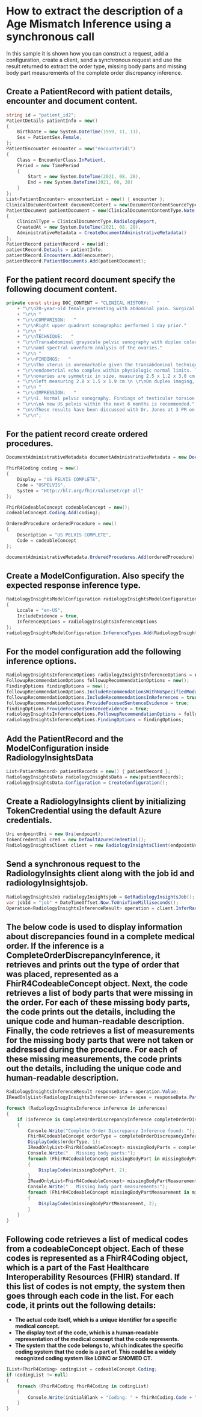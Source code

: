 # How to extract the description of a Age Mismatch Inference using a synchronous call

In this sample it is shown how you can construct a request, add a configuration, create a client, send a synchronous request and use the result returned to extract the order type, missing body parts and missing body part measurements of the complete order discrepancy inference.

## Create a PatientRecord with patient details, encounter and document content.

```C# Snippet:Complete_Order_Discrepancy_Sync_Tests_Samples_CreatePatientRecord
string id = "patient_id2";
PatientDetails patientInfo = new()
{
    BirthDate = new System.DateTime(1959, 11, 11),
    Sex = PatientSex.Female,
};
PatientEncounter encounter = new("encounterid1")
{
    Class = EncounterClass.InPatient,
    Period = new TimePeriod
    {
        Start = new System.DateTime(2021, 08, 28),
        End = new System.DateTime(2021, 08, 28)
    }
};
List<PatientEncounter> encounterList = new() { encounter };
ClinicalDocumentContent documentContent = new(DocumentContentSourceType.Inline, DOC_CONTENT);
PatientDocument patientDocument = new(ClinicalDocumentContentType.Note, "doc2", documentContent)
{
    ClinicalType = ClinicalDocumentType.RadiologyReport,
    CreatedAt = new System.DateTime(2021, 08, 28),
    AdministrativeMetadata = CreateDocumentAdministrativeMetadata()
};
PatientRecord patientRecord = new(id);
patientRecord.Details = patientInfo;
patientRecord.Encounters.Add(encounter);
patientRecord.PatientDocuments.Add(patientDocument);
```
## For the patient record document specify the following document content.
```C# Snippet:Complete_Order_Discrepancy_Sync_Tests_Samples_Doc_Content
private const string DOC_CONTENT = "CLINICAL HISTORY:   "
    + "\r\n20-year-old female presenting with abdominal pain. Surgical history significant for appendectomy."
    + "\r\n "
    + "\r\nCOMPARISON:   "
    + "\r\nRight upper quadrant sonographic performed 1 day prior."
    + "\r\n "
    + "\r\nTECHNIQUE:   "
    + "\r\nTransabdominal grayscale pelvic sonography with duplex color Doppler "
    + "\r\nand spectral waveform analysis of the ovaries."
    + "\r\n "
    + "\r\nFINDINGS:   "
    + "\r\nThe uterus is unremarkable given the transabdominal technique with "
    + "\r\nendometrial echo complex within physiologic normal limits. The "
    + "\r\novaries are symmetric in size, measuring 2.5 x 1.2 x 3.0 cm and the "
    + "\r\nleft measuring 2.8 x 1.5 x 1.9 cm.\n \r\nOn duplex imaging, Doppler signal is symmetric."
    + "\r\n "
    + "\r\nIMPRESSION:   "
    + "\r\n1. Normal pelvic sonography. Findings of testicular torsion."
    + "\r\n\nA new US pelvis within the next 6 months is recommended."
    + "\n\nThese results have been discussed with Dr. Jones at 3 PM on November 5 2020.\n "
    + "\r\n";
```
## For the patient record create ordered procedures.
```C# Snippet:Complete_Order_Discrepancy_Sync_Tests_Samples_CreateDocumentAdministrativeMetadata
DocumentAdministrativeMetadata documentAdministrativeMetadata = new DocumentAdministrativeMetadata();

FhirR4Coding coding = new()
{
    Display = "US PELVIS COMPLETE",
    Code = "USPELVIS",
    System = "Http://hl7.org/fhir/ValueSet/cpt-all"
};

FhirR4CodeableConcept codeableConcept = new();
codeableConcept.Coding.Add(coding);

OrderedProcedure orderedProcedure = new()
{
    Description = "US PELVIS COMPLETE",
    Code = codeableConcept
};

documentAdministrativeMetadata.OrderedProcedures.Add(orderedProcedure);
```

## Create a ModelConfiguration. Also specify the expected response inference type.

```C# Snippet:Complete_Order_Discrepancy_Sync_Tests_Samples_CreateModelConfiguration
RadiologyInsightsModelConfiguration radiologyInsightsModelConfiguration = new()
{
    Locale = "en-US",
    IncludeEvidence = true,
    InferenceOptions = radiologyInsightsInferenceOptions
};
radiologyInsightsModelConfiguration.InferenceTypes.Add(RadiologyInsightsInferenceType.CompleteOrderDiscrepancy);
```
## For the model configuration add the following inference options.
```C# Snippet:Complete_Order_Discrepancy_Sync_Tests_Samples_CreateRadiologyInsightsInferenceOptions
RadiologyInsightsInferenceOptions radiologyInsightsInferenceOptions = new();
FollowupRecommendationOptions followupRecommendationOptions = new();
FindingOptions findingOptions = new();
followupRecommendationOptions.IncludeRecommendationsWithNoSpecifiedModality = true;
followupRecommendationOptions.IncludeRecommendationsInReferences = true;
followupRecommendationOptions.ProvideFocusedSentenceEvidence = true;
findingOptions.ProvideFocusedSentenceEvidence = true;
radiologyInsightsInferenceOptions.FollowupRecommendationOptions = followupRecommendationOptions;
radiologyInsightsInferenceOptions.FindingOptions = findingOptions;
```

## Add the PatientRecord and the ModelConfiguration inside RadiologyInsightsData

```C# Snippet:Complete_Order_Discrepancy_Sync_Tests_Samples_AddRecordAndConfiguration
List<PatientRecord> patientRecords = new() { patientRecord };
RadiologyInsightsData radiologyInsightsData = new(patientRecords);
radiologyInsightsData.Configuration = CreateConfiguration();
```

## Create a RadiologyInsights client by initializing TokenCredential using the default Azure credentials.

```C# Snippet:Complete_Order_Discrepancy_Sync_Tests_Samples_CreateClient
Uri endpointUri = new Uri(endpoint);
TokenCredential cred = new DefaultAzureCredential();
RadiologyInsightsClient client = new RadiologyInsightsClient(endpointUri, cred);
```

## Send a synchronous request to the RadiologyInsights client along with the job id and radiologyInsightsjob.

```C# Snippet:Complete_Order_Discrepancy_Sync_Tests_Samples_synccall
RadiologyInsightsJob radiologyInsightsjob = GetRadiologyInsightsJob();
var jobId = "job" + DateTimeOffset.Now.ToUnixTimeMilliseconds();
Operation<RadiologyInsightsInferenceResult> operation = client.InferRadiologyInsights(WaitUntil.Completed, jobId, radiologyInsightsjob);
```

## The below code is used to display information about discrepancies found in a complete medical order. If the inference is a CompleteOrderDiscrepancyInference, it retrieves and prints out the type of order that was placed, represented as a FhirR4CodeableConcept object. Next, the code retrieves a list of body parts that were missing in the order. For each of these missing body parts, the code prints out the details, including the unique code and human-readable description. Finally, the code retrieves a list of measurements for the missing body parts that were not taken or addressed during the procedure. For each of these missing measurements, the code prints out the details, including the unique code and human-readable description.

```C# Snippet:Complete_Order_Discrepancy_Sync_Tests_Samples_CompleteOrderDiscrepancyInference
RadiologyInsightsInferenceResult responseData = operation.Value;
IReadOnlyList<RadiologyInsightsInference> inferences = responseData.PatientResults[0].Inferences;

foreach (RadiologyInsightsInference inference in inferences)
{
    if (inference is CompleteOrderDiscrepancyInference completeOrderDiscrepancyInference)
    {
        Console.Write("Complete Order Discrepancy Inference found: ");
        FhirR4CodeableConcept orderType = completeOrderDiscrepancyInference.OrderType;
        DisplayCodes(orderType, 1);
        IReadOnlyList<FhirR4CodeableConcept> missingBodyParts = completeOrderDiscrepancyInference.MissingBodyParts;
        Console.Write("   Missing body parts:");
        foreach (FhirR4CodeableConcept missingBodyPart in missingBodyParts)
        {
            DisplayCodes(missingBodyPart, 2);
        }
        IReadOnlyList<FhirR4CodeableConcept> missingBodyPartMeasurements = completeOrderDiscrepancyInference.MissingBodyPartMeasurements;
        Console.Write("   Missing body part measurements:");
        foreach (FhirR4CodeableConcept missingBodyPartMeasurement in missingBodyPartMeasurements)
        {
            DisplayCodes(missingBodyPartMeasurement, 2);
        }
    }
}
```

## Following code retrieves a list of medical codes from a codeableConcept object. Each of these codes is represented as a FhirR4Coding object, which is a part of the Fast Healthcare Interoperability Resources (FHIR) standard. If this list of codes is not empty, the system then goes through each code in the list. For each code, it prints out the following details:
- **The actual code itself, which is a unique identifier for a specific medical concept.**
- **The display text of the code, which is a human-readable representation of the medical concept that the code represents.**
- **The system that the code belongs to, which indicates the specific coding system that the code is a part of. This could be a widely recognized coding system like LOINC or SNOMED CT.**

```C# Snippet:Complete_Order_Discrepancy_Sync_Tests_Samples_DisplayCodes
IList<FhirR4Coding> codingList = codeableConcept.Coding;
if (codingList != null)
{
    foreach (FhirR4Coding fhirR4Coding in codingList)
    {
        Console.Write(initialBlank + "Coding: " + fhirR4Coding.Code + ", " + fhirR4Coding.Display + " (" + fhirR4Coding.System + ")");
    }
}
```